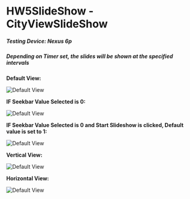# HW5SlideShow - CityViewSlideShow

##### Testing Device: Nexus 6p

##### Depending on Timer set, the slides will be shown at the specified intervals

__Default View:__

![Default View](/images/Screenshot_20180226-134304.png) 

__IF Seekbar Value Selected is 0:__

![Default View](/images/Screenshot_20180226-134317.png) 

__IF Seekbar Value Selected is 0 and Start Slideshow is clicked, Default value is set to 1:__

![Default View](/images/Screenshot_20180226-134328.png) 

__Vertical View:__

![Default View](/images/Screenshot_20180226-134338.png) 

__Horizontal View:__

![Default View](/images/Screenshot_20180226-134357.png) 
